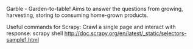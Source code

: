 Garble - Garden-to-table!
Aims to answer the questions from growing, harvesting, storing to consuming home-grown products.

Useful commands for Scrapy:
Crawl a single page and interact with response: scrapy shell http://doc.scrapy.org/en/latest/_static/selectors-sample1.html
